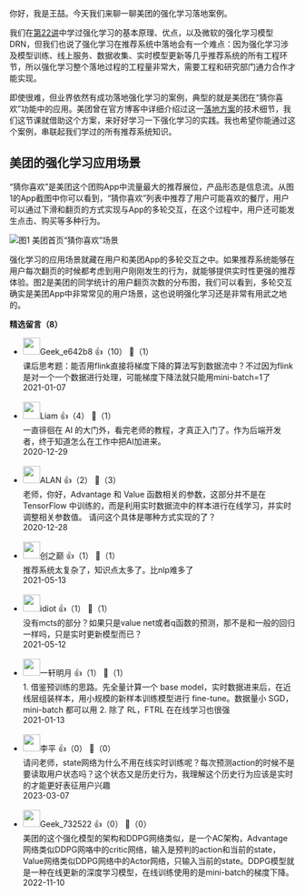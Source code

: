 你好，我是王喆。今天我们来聊一聊美团的强化学习落地案例。

我们在[第22讲](https://time.geekbang.org/column/article/315254)中学过强化学习的基本原理、优点，以及微软的强化学习模型DRN，但我们也说了强化学习在推荐系统中落地会有一个难点：因为强化学习涉及模型训练、线上服务、数据收集、实时模型更新等几乎推荐系统的所有工程环节，所以强化学习整个落地过程的工程量非常大，需要工程和研究部门通力合作才能实现。

即使很难，但业界依然有成功落地强化学习的案例，典型的就是美团在“猜你喜欢”功能中的应用。美团曾在官方博客中详细介绍过这一[落地方案](https://tech.meituan.com/2018/11/15/reinforcement-learning-in-mt-recommend-system.html)的技术细节，我们这节课就借助这个方案，来好好学习一下强化学习的实践。我也希望你能通过这个案例，串联起我们学过的所有推荐系统知识。

## 美团的强化学习应用场景

“猜你喜欢”是美团这个团购App中流量最大的推荐展位，产品形态是信息流。从图1的App截图中你可以看到，“猜你喜欢”列表中推荐了用户可能喜欢的餐厅，用户可以通过下滑和翻页的方式实现与App的多轮交互，在这个过程中，用户还可能发生点击、购买等多种行为。

![](https://static001.geekbang.org/resource/image/ce/dc/cef09f967937d6d0d7aeab3f26c8a0dc.jpg?wh=750%2A1334 "图1 美团首页“猜你喜欢”场景")

强化学习的应用场景就藏在用户和美团App的多轮交互之中。如果推荐系统能够在用户每次翻页的时候都考虑到用户刚刚发生的行为，就能够提供实时性更强的推荐体验。图2是美团的同学统计的用户翻页次数的分布图，我们可以看到，多轮交互确实是美团App中非常常见的用户场景，这也说明强化学习还是非常有用武之地的。
<div><strong>精选留言（8）</strong></div><ul>
<li><img src="https://thirdwx.qlogo.cn/mmopen/vi_32/DYAIOgq83epWOEWQYu9icQR8iaiayXyeJpzzrZIF6S4NdkrAGYELyrpnh4GxOicjcj6ZG9PnuuYfzEwMMGB0J1z9Tg/132" width="30px"><span>Geek_e642b8</span> 👍（10） 💬（1）<div>课后思考题：能否用flink直接将梯度下降的算法写到数据流中？不过因为flink是对一个一个数据进行处理，可能梯度下降法就只能用mini-batch=1了</div>2021-01-07</li><br/><li><img src="" width="30px"><span>Liam</span> 👍（4） 💬（1）<div>一直徘徊在 AI 的大门外，看完老师的教程，才真正入门了。作为后端开发者，终于知道怎么在工作中把AI加进来。</div>2020-12-29</li><br/><li><img src="https://static001.geekbang.org/account/avatar/00/12/ec/64/7403c694.jpg" width="30px"><span>ALAN</span> 👍（2） 💬（3）<div>老师，你好，Advantage 和 Value 函数相关的参数，这部分并不是在 TensorFlow 中训练的，而是利用实时数据流中的样本进行在线学习，并实时调整相关参数值。
请问这个具体是哪种方式实现的了？</div>2020-12-28</li><br/><li><img src="https://static001.geekbang.org/account/avatar/00/27/f8/05/079444c2.jpg" width="30px"><span>创之巅</span> 👍（1） 💬（1）<div>推荐系统太复杂了，知识点太多了。比nlp难多了</div>2021-05-13</li><br/><li><img src="https://thirdwx.qlogo.cn/mmopen/vi_32/fcftgBsticCicEEkuzB0GTkHIocX62YVTSvnhR1c94sccj42lVaYXrmcZyhzUI3l9NcvuN1rXLhXt2eBrZZ0Tw7A/132" width="30px"><span>idiot</span> 👍（1） 💬（1）<div>没有mcts的部分？如果只是value net或者q函数的预测，那不是和一般的回归一样吗，只是实时更新模型而已？</div>2021-05-12</li><br/><li><img src="https://static001.geekbang.org/account/avatar/00/15/63/dd/49123a85.jpg" width="30px"><span>一轩明月</span> 👍（1） 💬（1）<div>1. 借鉴预训练的思路。先全量计算一个 base model，实时数据进来后，在近线层组装样本，用小规模的新样本训练模型进行 fine-tune。数据量小 SGD，mini-batch 都可以用
2. 除了 RL，FTRL 在在线学习也很强</div>2021-01-13</li><br/><li><img src="https://static001.geekbang.org/account/avatar/00/24/1c/b4/eb71e0f5.jpg" width="30px"><span>李平</span> 👍（0） 💬（0）<div>请问老师，state网络为什么不用在线实时训练呢？每次预测action的时候不是要读取用户状态吗？这个状态又是历史行为，我理解这个历史行为应该是实时的才能更好表征用户兴趣</div>2023-03-07</li><br/><li><img src="" width="30px"><span>Geek_732522</span> 👍（0） 💬（0）<div>美团的这个强化模型的架构和DDPG网络类似，是一个AC架构，Advantage网络类似DDPG网咯中的critic网络，输入是预判的action和当前的state，Value网络类似DDPG网络中的Actor网络，只输入当前的state。DDPG模型就是一种在线更新的深度学习模型，在线训练使用的是mini-batch的梯度下降。</div>2022-11-10</li><br/>
</ul>